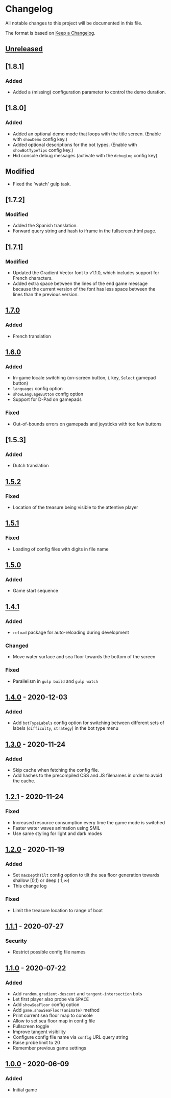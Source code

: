 # Changelog

All notable changes to this project will be documented in this file.

The format is based on [Keep a Changelog](https://keepachangelog.com/en/1.0.0/).

## [Unreleased]

## [1.8.1]

### Added

- Added a (missing) configuration parameter to control the demo duration. 

## [1.8.0]

### Added

- Added an optional demo mode that loops with the title screen. (Enable with `showDemo` config key.)
- Added optional descriptions for the bot types. (Enable with `showBotTypeTips` config key.)
- Hid console debug messages (activate with the `debugLog` config key).

## Modified

- Fixed the 'watch' gulp task.

## [1.7.2]

### Modified

- Added the Spanish translation.
- Forward query string and hash to iframe in the fullscreen.html page.

## [1.7.1]

### Modified

- Updated the Gradient Vector font to v1.1.0, which includes support for French characters.
- Added extra space between the lines of the end game message because the current version of the 
  font has less space between the lines than the previous version.

## [1.7.0]

### Added

- French translation

## [1.6.0]

### Added

- In-game locale switching (on-screen button, `L` key, `Select` gamepad button)
- `languages` config option
- `showLanguageButton` config option
- Support for D-Pad on gamepads

### Fixed

- Out-of-bounds errors on gamepads and joysticks with too few buttons

## [1.5.3]

### Added

- Dutch translation

## [1.5.2]

### Fixed

- Location of the treasure being visible to the attentive player

## [1.5.1]

### Fixed

- Loading of config files with digits in file name

## [1.5.0]

### Added

- Game start sequence

## [1.4.1]

### Added

- `reload` package for auto-reloading during development

### Changed

- Move water surface and sea floor towards the bottom of the screen

### Fixed

- Parallelism in `gulp build` and `gulp watch`

## [1.4.0] - 2020-12-03

### Added

- Add `botTypeLabels` config option for switching between different sets of labels
  (`difficulty`, `strategy`) in the bot type menu

## [1.3.0] - 2020-11-24

### Added

- Skip cache when fetching the config file.
- Add hashes to the precompiled CSS and JS filenames in order to avoid the cache.

## [1.2.1] - 2020-11-24

### Fixed

- Increased resource consumption every time the game mode is switched
- Faster water waves animation using SMIL
- Use same styling for light and dark modes

## [1.2.0] - 2020-11-19

### Added

- Set `maxDepthTilt` config option to tilt the sea floor generation towards shallow [0,1) or deep (
  1,∞)
- This change log

### Fixed

- Limit the treasure location to range of boat

## [1.1.1] - 2020-07-27

### Security

- Restrict possible config file names

## [1.1.0] - 2020-07-22

### Added

- Add `random`, `gradient-descent` and `tangent-intersection` bots
- Let first player also probe via <kbd>SPACE</kbd>
- Add `showSeaFloor` config option
- Add `game.showSeaFloor(animate)` method
- Print current sea floor map to console
- Allow to set sea floor map in config file
- Fullscreen toggle
- Improve tangent visibility
- Configure config file name via `config` URL query string
- Raise probe limit to 20
- Remember previous game settings

## [1.0.0] - 2020-06-09

### Added

- Initial game

[unreleased]: https://github.com/IMAGINARY/gradient-descent/compare/v1.7.0...HEAD

[1.7.0]: https://github.com/IMAGINARY/gradient-descent/compare/v1.7.0...v1.6.0

[1.6.0]: https://github.com/IMAGINARY/gradient-descent/compare/v1.6.0...v1.5.2

[1.5.2]: https://github.com/IMAGINARY/gradient-descent/compare/v1.5.2...v1.5.1

[1.5.1]: https://github.com/IMAGINARY/gradient-descent/compare/v1.5.1...v1.5.0

[1.5.0]: https://github.com/IMAGINARY/gradient-descent/compare/v1.5.0...v1.4.1

[1.4.1]: https://github.com/IMAGINARY/gradient-descent/compare/v1.4.1...v1.4.0

[1.4.0]: https://github.com/IMAGINARY/gradient-descent/compare/v1.4.0...v1.3.0

[1.3.0]: https://github.com/IMAGINARY/gradient-descent/compare/v1.3.0...v1.2.1

[1.2.1]: https://github.com/IMAGINARY/gradient-descent/compare/v1.2.1...v1.2.0

[1.2.0]: https://github.com/IMAGINARY/gradient-descent/compare/v1.2.0...v1.1.1

[1.1.1]: https://github.com/IMAGINARY/gradient-descent/compare/v1.1.1...v1.1.0

[1.1.0]: https://github.com/IMAGINARY/gradient-descent/compare/v1.1.0...v1.0.0

[1.0.0]: https://github.com/IMAGINARY/gradient-descent/tree/v1.0.0
